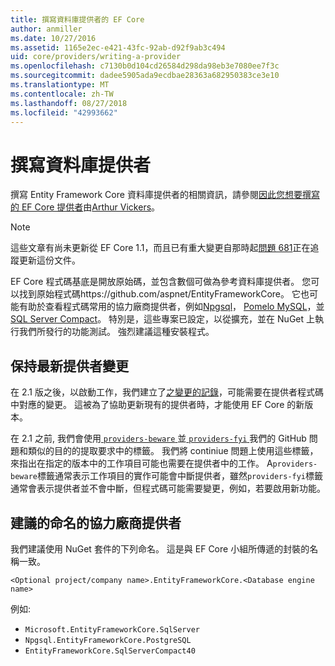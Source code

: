 ```yaml
---
title: 撰寫資料庫提供者的 EF Core
author: anmiller
ms.date: 10/27/2016
ms.assetid: 1165e2ec-e421-43fc-92ab-d92f9ab3c494
uid: core/providers/writing-a-provider
ms.openlocfilehash: c7130b0d104cd26584d298da98eb3e7080ee7f3c
ms.sourcegitcommit: dadee5905ada9ecdbae28363a682950383ce3e10
ms.translationtype: MT
ms.contentlocale: zh-TW
ms.lasthandoff: 08/27/2018
ms.locfileid: "42993662"
---
```

# <a name="writing-a-database-provider"></a>撰寫資料庫提供者

撰寫 Entity Framework Core 資料庫提供者的相關資訊，請參閱[因此您想要撰寫的 EF Core 提供者](https://blog.oneunicorn.com/2016/11/11/so-you-want-to-write-an-ef-core-provider/)由[Arthur Vickers](https://github.com/ajcvickers)。

> [!NOTE]
> 這些文章有尚未更新從 EF Core 1.1，而且已有重大變更自那時起[問題 681](https://github.com/aspnet/EntityFramework.Docs/issues/681)正在追蹤更新這份文件。

EF Core 程式碼基底是開放原始碼，並包含數個可做為參考資料庫提供者。 您可以找到原始程式碼https://github.com/aspnet/EntityFrameworkCore。 它也可能有助於查看程式碼常用的協力廠商提供者，例如[Npgsql](https://github.com/npgsql/Npgsql.EntityFrameworkCore.PostgreSQL)， [Pomelo MySQL](https://github.com/PomeloFoundation/Pomelo.EntityFrameworkCore.MySql)，並[SQL Server Compact](https://github.com/ErikEJ/EntityFramework.SqlServerCompact)。 特別是，這些專案已設定，以從擴充，並在 NuGet 上執行我們所發行的功能測試。 強烈建議這種安裝程式。

## <a name="keeping-up-to-date-with-provider-changes"></a>保持最新提供者變更

在 2.1 版之後，以啟動工作，我們建立了[之變更的記錄](provider-log.md)，可能需要在提供者程式碼中對應的變更。 這被為了協助更新現有的提供者時，才能使用 EF Core 的新版本。

在 2.1 之前, 我們會使用[ `providers-beware` ](https://github.com/aspnet/EntityFrameworkCore/labels/providers-beware)並[ `providers-fyi` ](https://github.com/aspnet/EntityFrameworkCore/labels/providers-fyi)我們的 GitHub 問題和類似的目的的提取要求中的標籤。 我們將 continiue 問題上使用這些標籤，來指出在指定的版本中的工作項目可能也需要在提供者中的工作。 A`providers-beware`標籤通常表示工作項目的實作可能會中斷提供者，雖然`providers-fyi`標籤通常會表示提供者並不會中斷，但程式碼可能需要變更，例如，若要啟用新功能。

## <a name="suggested-naming-of-third-party-providers"></a>建議的命名的協力廠商提供者

我們建議使用 NuGet 套件的下列命名。 這是與 EF Core 小組所傳遞的封裝的名稱一致。

`<Optional project/company name>.EntityFrameworkCore.<Database engine name>`

例如: 
* `Microsoft.EntityFrameworkCore.SqlServer`
* `Npgsql.EntityFrameworkCore.PostgreSQL`
* `EntityFrameworkCore.SqlServerCompact40`
